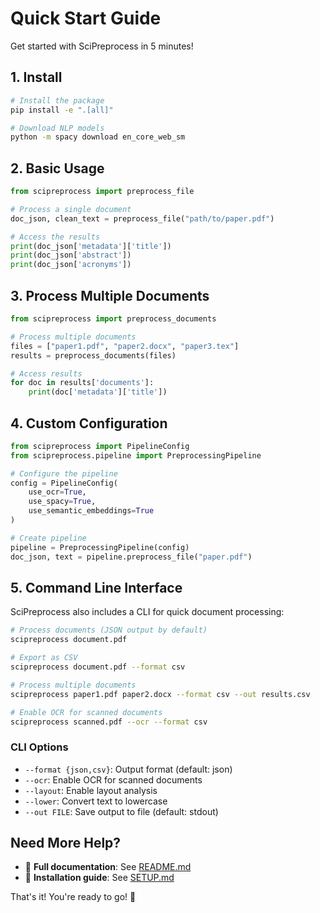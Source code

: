 # Quick Start Guide

Get started with SciPreprocess in 5 minutes!

## 1. Install

```bash
# Install the package
pip install -e ".[all]"

# Download NLP models
python -m spacy download en_core_web_sm
```

## 2. Basic Usage

```python
from scipreprocess import preprocess_file

# Process a single document
doc_json, clean_text = preprocess_file("path/to/paper.pdf")

# Access the results
print(doc_json['metadata']['title'])
print(doc_json['abstract'])
print(doc_json['acronyms'])
```

## 3. Process Multiple Documents

```python
from scipreprocess import preprocess_documents

# Process multiple documents
files = ["paper1.pdf", "paper2.docx", "paper3.tex"]
results = preprocess_documents(files)

# Access results
for doc in results['documents']:
    print(doc['metadata']['title'])
```

## 4. Custom Configuration

```python
from scipreprocess import PipelineConfig
from scipreprocess.pipeline import PreprocessingPipeline

# Configure the pipeline
config = PipelineConfig(
    use_ocr=True,
    use_spacy=True,
    use_semantic_embeddings=True
)

# Create pipeline
pipeline = PreprocessingPipeline(config)
doc_json, text = pipeline.preprocess_file("paper.pdf")
```

## 5. Command Line Interface

SciPreprocess also includes a CLI for quick document processing:

```bash
# Process documents (JSON output by default)
scipreprocess document.pdf

# Export as CSV
scipreprocess document.pdf --format csv

# Process multiple documents
scipreprocess paper1.pdf paper2.docx --format csv --out results.csv

# Enable OCR for scanned documents
scipreprocess scanned.pdf --ocr --format csv
```

### CLI Options

- `--format {json,csv}`: Output format (default: json)
- `--ocr`: Enable OCR for scanned documents
- `--layout`: Enable layout analysis
- `--lower`: Convert text to lowercase
- `--out FILE`: Save output to file (default: stdout)

## Need More Help?

- 📖 **Full documentation**: See [README.md](README.md)
- 🚀 **Installation guide**: See [SETUP.md](SETUP.md)

That's it! You're ready to go! 🎉
